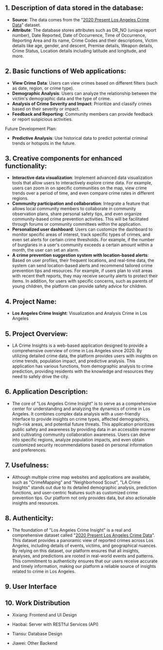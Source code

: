 ## 1. Description of data stored in the database:
- **Source**: The data comes from the "[2020 Present Los Angeles Crime Data](https://www.kaggle.com/datasets/susant4learning/crime-in-los-angeles-data-from-2020-to-present?resource=download&select=Crime_Data_from_2020_to_Present.csv)" dataset.
- **Attribute**: The database stores attributes such as DR_NO (unique report number), Date Reported, Date of Occurrence, Time of Occurrence, Reporting Area and its name, Crime Codes and their descriptions, Victim details like age, gender, and descent, Premise details, Weapon details, Crime Status, Location details including latitude and longitude, and more.

## 2. Basic functions of Web applications:
- **View Crime Data**: Users can view crimes based on different filters (such as date, region, or crime type).
- **Demographic Analysis**: Users can analyze the relationship between the victim's demographic data and the type of crime.
- **Analysis of Crime Severity and Impact**: Prioritize and classify crimes based on their severity or impact.
- **Feedback and Reporting**: Community members can provide feedback or report suspicious activities.

Future Development Plan:

- **Predictive Analysis**: Use historical data to predict potential criminal trends or hotspots in the future.

## 3. Creative components for enhanced functionality:
- **Interactive data visualization**: Implement advanced data visualization tools that allow users to interactively explore crime data. For example, users can zoom in on specific communities on the map, view crime trends over a period of time, and even compare crime rates in different regions.
- **Community participation and collaboration**: Integrate a feature that allows local community members to collaborate in community observation plans, share personal safety tips, and even organize community-based crime prevention activities. This will be facilitated through forums or community committees within the application.
- **Personalized user dashboard**: Users can customize the dashboard to monitor specific areas of interest, track specific types of crimes, and even set alerts for certain crime thresholds. For example, if the number of burglaries in a user's community exceeds a certain amount within a month, the user can set an alarm.
- **A crime prevention suggestion system with location-based alerts**: Based on user profiles, their frequent locations, and real-time data, the system can send location-based alerts and recommend tailored crime prevention tips and resources. For example, if users plan to visit areas with recent theft reports, they may receive security alerts to protect their items. In addition, for users with specific concerns, such as parents of young children, the platform can provide safety advice for children.

## 4. Project Name:
- **Los Angeles Crime Insight**: Visualization and Analysis Crime in Los Angeles

## 5. Project Overview:
- LA Crime Insights is a web-based application designed to provide a comprehensive overview of crime in Los Angeles since 2020. By utilizing detailed crime data, the platform provides users with insights on crime trends, population impact, and predictive analysis. This application has various functions, from demographic analysis to crime prediction, providing residents with the knowledge and resources they need to safely drive the city.

## 6. Application Description:
- The core of "Los Angeles Crime Insight" is to serve as a comprehensive center for understanding and analyzing the dynamics of crime in Los Angeles. It combines complex data analysis with a user-friendly interface to provide insights on crime types, affected demographics, high-risk areas, and potential future threats. This application prioritizes public safety and awareness by providing data in an accessible manner and cultivating community collaboration awareness. Users can delve into specific regions, analyze population impacts, and even obtain customized security recommendations based on personal information and preferences.

## 7. Usefulness:
- Although multiple crime map websites and applications are available, such as "CrimeMapping" and "Neighborhood Scout", "LA Crime Insights" stands out due to its detailed demographic analysis, prediction functions, and user-centric features such as customized crime prevention tips. Our platform not only provides data, but also actionable insights and resources.

## 8. Authenticity:

- The foundation of "Los Angeles Crime Insight" is a real and comprehensive dataset called "[2020 Present Los Angeles Crime Data](https://www.kaggle.com/datasets/susant4learning/crime-in-los-angeles-data-from-2020-to-present?resource=download&select=Crime_Data_from_2020_to_Present.csv)". This dataset provides a panoramic view of reported crimes across Los Angeles, including details of events, victims, and geographical nuances. By relying on this dataset, our platform ensures that all insights, analyses, and predictions are rooted in real-world events and patterns. This commitment to authenticity ensures that our users receive accurate and timely information, making our platform a reliable source of insights related to crime in Los Angeles.

## 9. User Interface



## 10. Work Distribution

+ Xixiang: Frontend and UI Design

+ Haobai: Server with RESTful Services (API)
+ Tiansu: Database Design
+ Jiawei: Other Backend
